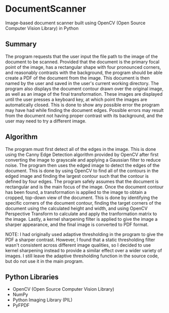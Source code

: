 # DocumentScanner
Image-based document scanner built using OpenCV (Open Source Computer Vision Library) in Python
  
  
## Summary 
The program requests that the user input the file path to the image of the document to be scanned. Provided that the document is the primary focal point of the image, has a rectangular shape with four pronounced corners, and reasonably contrasts with the background, the program should be able create a PDF of the document from the image. This document is then named by the user and saved in the user's current working directory. The program also displays the document contour drawn over the original image, as well as an image of the final transformation. These images are displayed until the user presses a keyboard key, at which point the images are automatically closed. This is done to show any possible error the program may have had while finding the document edges. Possible errors may result from the document not having proper contrast with its background, and the user may need to try a different image.  
  
  
## Algorithm
The program must first detect all of the edges in the image. This is done using the Canny Edge Detection algorithm provided by OpenCV after first converting the image to grayscale and applying a Gaussian filter to reduce noise. The program then uses the edged image to detect the edges of the document. This is done by using OpenCV to find all of the contours in the edged image and finding the largest contour such that the contour is defined by four edges. The program safely assumes that the document is rectangular and is the main focus of the image. Once the document contour has been found, a transformation is applied to the image to obtain a cropped, top-down view of the document. This is done by identifying the specific corners of the document contour, finding the target corners of the document using the calculated height and width, and using OpenCV Perspective Transform to calculate and apply the tranformation matrix to the image. Lastly, a kernel sharpening filter is applied to give the image a sharper appearance, and the final image is converted to PDF format.  
  
NOTE: I had originally used adaptive thresholding in the program to give the PDF a sharper contrast. However, I found that a static thresholding filter wasn't consistent across different image qualities, so I decided to use kernel sharpening instead to provide a similar effect over a wider variety of images. I still leave the adaptive thresholding function in the source code, but do not use it in the main program.  
  
  
## Python Libraries
* OpenCV (Open Source Computer Vision Library)
* NumPy
* Python Imaging Library (PIL)
* PyFPDF
